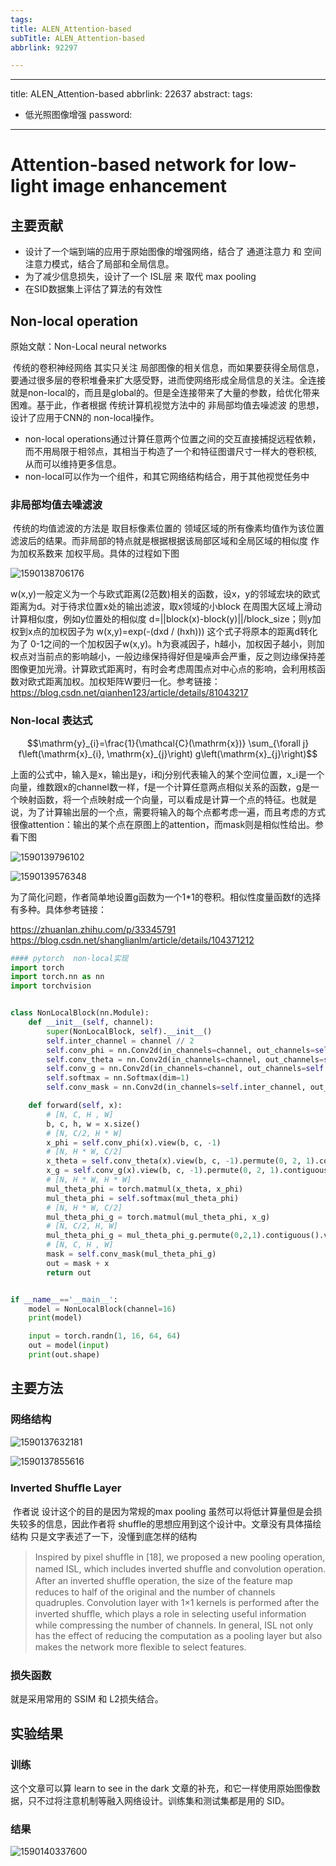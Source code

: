 ```yaml
---
tags:
title: ALEN_Attention-based
subTitle: ALEN_Attention-based
abbrlink: 92297

---
```

---
title: ALEN_Attention-based
abbrlink: 22637
abstract:
tags:
  - 低光照图像增强
password:
---


<!--more-->

# Attention-based network for low-light image enhancement

## 主要贡献

* 设计了一个端到端的应用于原始图像的增强网络，结合了 通道注意力 和 空间注意力模式，结合了局部和全局信息。
* 为了减少信息损失，设计了一个 ISL层 来 取代 max pooling
* 在SID数据集上评估了算法的有效性



## Non-local operation 

原始文献：Non-Local neural networks

​	传统的卷积神经网络 其实只关注 局部图像的相关信息，而如果要获得全局信息，要通过很多层的卷积堆叠来扩大感受野，进而使网络形成全局信息的关注。全连接就是non-local的，而且是global的。但是全连接带来了大量的参数，给优化带来困难。基于此，作者根据 传统计算机视觉方法中的 非局部均值去噪滤波 的思想，设计了应用于CNN的 non-local操作。

- non-local operations通过计算任意两个位置之间的交互直接捕捉远程依赖，而不用局限于相邻点，其相当于构造了一个和特征图谱尺寸一样大的卷积核, 从而可以维持更多信息。
- non-local可以作为一个组件，和其它网络结构结合，用于其他视觉任务中

### 非局部均值去噪滤波

​	传统的均值滤波的方法是 取目标像素位置的 领域区域的所有像素均值作为该位置滤波后的结果。而非局部的特点就是根据根据该局部区域和全局区域的相似度 作为加权系数来 加权平局。具体的过程如下图

![1590138706176](https://cdn.jsdelivr.net/gh/changruowang/cloudimg/img/20210424115930.png)

 w(x,y)一般定义为一个与欧式距离(2范数)相关的函数，设x，y的邻域宏块的欧式距离为d。对于待求位置x处的输出滤波，取x领域的小block  在周围大区域上滑动计算相似度，例如y位置处的相似度 d=||block(x)-block(y)||/block_size；则y加权到x点的加权因子为  w(x,y)=exp(-(dxd / (hxh))) 这个式子将原本的距离d转化为了 0-1之间的一个加权因子w(x,y)。h为衰减因子，h越小，加权因子越小，则加权点对当前点的影响越小，一般边缘保持得好但是噪声会严重，反之则边缘保持差图像更加光滑。计算欧式距离时，有时会考虑周围点对中心点的影响，会利用核函数对欧式距离加权。加权矩阵W要归一化。参考链接：https://blog.csdn.net/qianhen123/article/details/81043217

### Non-local 表达式

$$\mathrm{y}_{i}=\frac{1}{\mathcal{C}(\mathrm{x})} \sum_{\forall j} f\left(\mathrm{x}_{i}, \mathrm{x}_{j}\right) g\left(\mathrm{x}_{j}\right)$$

​	上面的公式中，输入是x，输出是y，i和j分别代表输入的某个空间位置，x_i是一个向量，维数跟x的channel数一样，f是一个计算任意两点相似关系的函数，g是一个映射函数，将一个点映射成一个向量，可以看成是计算一个点的特征。也就是说，为了计算输出层的一个点，需要将输入的每个点都考虑一遍，而且考虑的方式很像attention：输出的某个点在原图上的attention，而mask则是相似性给出。参看下图

![1590139796102](https://cdn.jsdelivr.net/gh/changruowang/cloudimg/img/20210424115941.png)

![1590139576348](https://cdn.jsdelivr.net/gh/changruowang/cloudimg/img/20210424115944.png)

为了简化问题，作者简单地设置g函数为一个1*1的卷积。相似性度量函数f的选择有多种。具体参考链接：

https://zhuanlan.zhihu.com/p/33345791   https://blog.csdn.net/shanglianlm/article/details/104371212   

``` py
#### pytorch  non-local实现
import torch
import torch.nn as nn
import torchvision


class NonLocalBlock(nn.Module):
    def __init__(self, channel):
        super(NonLocalBlock, self).__init__()
        self.inter_channel = channel // 2
        self.conv_phi = nn.Conv2d(in_channels=channel, out_channels=self.inter_channel, kernel_size=1, stride=1,padding=0, bias=False)
        self.conv_theta = nn.Conv2d(in_channels=channel, out_channels=self.inter_channel, kernel_size=1, stride=1, padding=0, bias=False)
        self.conv_g = nn.Conv2d(in_channels=channel, out_channels=self.inter_channel, kernel_size=1, stride=1, padding=0, bias=False)
        self.softmax = nn.Softmax(dim=1)
        self.conv_mask = nn.Conv2d(in_channels=self.inter_channel, out_channels=channel, kernel_size=1, stride=1, padding=0, bias=False)

    def forward(self, x):
        # [N, C, H , W]
        b, c, h, w = x.size()
        # [N, C/2, H * W]
        x_phi = self.conv_phi(x).view(b, c, -1)
        # [N, H * W, C/2]
        x_theta = self.conv_theta(x).view(b, c, -1).permute(0, 2, 1).contiguous()
        x_g = self.conv_g(x).view(b, c, -1).permute(0, 2, 1).contiguous()
        # [N, H * W, H * W]
        mul_theta_phi = torch.matmul(x_theta, x_phi)
        mul_theta_phi = self.softmax(mul_theta_phi)
        # [N, H * W, C/2]
        mul_theta_phi_g = torch.matmul(mul_theta_phi, x_g)
        # [N, C/2, H, W]
        mul_theta_phi_g = mul_theta_phi_g.permute(0,2,1).contiguous().view(b,self.inter_channel, h, w)
        # [N, C, H , W]
        mask = self.conv_mask(mul_theta_phi_g)
        out = mask + x
        return out


if __name__=='__main__':
    model = NonLocalBlock(channel=16)
    print(model)

    input = torch.randn(1, 16, 64, 64)
    out = model(input)
    print(out.shape)
```



## 主要方法

### 网络结构

![1590137632181](https://cdn.jsdelivr.net/gh/changruowang/cloudimg/img/20210424115953.png)

![1590137855616](https://cdn.jsdelivr.net/gh/changruowang/cloudimg/img/20210424115957.png)

### Inverted Shufﬂe Layer

​	作者说 设计这个的目的是因为常规的max pooling 虽然可以将低计算量但是会损失较多的信息，因此作者将 shuffle的思想应用到这个设计中。文章没有具体描绘结构 只是文字表述了一下，没懂到底怎样的结构

>Inspired by pixel shufﬂe in [18], we proposed a new pooling operation, named ISL, which includes inverted shufﬂe and convolution operation. After an inverted shufﬂe operation, the size of the feature map reduces to half of the original and the number of channels quadruples. Convolution layer with 1×1 kernels is performed after the inverted shufﬂe, which plays a role in selecting useful information while compressing the number of channels. In general, ISL not only has the effect of reducing the computation as a pooling layer but also makes the network more ﬂexible to select features.

### 损失函数

就是采用常用的 SSIM 和 L2损失结合。



## 实验结果

### 训练

这个文章可以算 learn to see in the dark 文章的补充，和它一样使用原始图像数据，只不过将注意机制等融入网络设计。训练集和测试集都是用的 SID。

### 结果

![1590140337600](https://cdn.jsdelivr.net/gh/changruowang/cloudimg/img/20210424120001.png)

